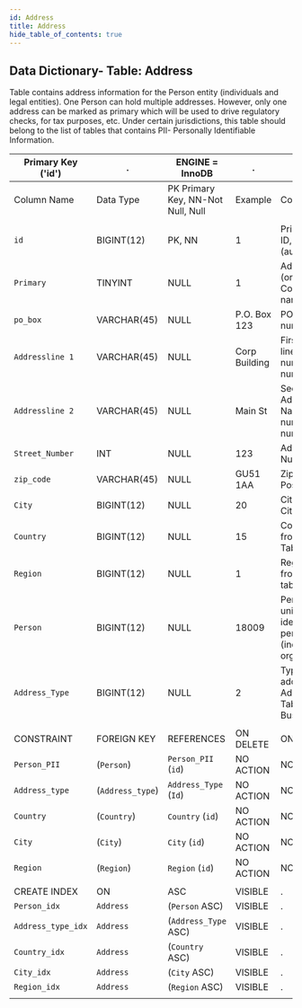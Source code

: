 ```yaml
---
id: Address
title: Address
hide_table_of_contents: true
---
```


## Data Dictionary- Table: Address

Table contains address information for the Person entity (individuals and legal entities). 
One Person can hold multiple addresses. However, only one address can be marked as primary which will be used to drive regulatory checks, for tax purposes, etc.
Under certain jurisdictions, this table should belong to the list of tables that contains PII- Personally Identifiable Information.



| Primary Key ('id')|.|ENGINE = InnoDB|.|.|
|---|---|---|---|---|
| Column Name| Data Type|PK Primary Key, NN-Not Null, Null|Example|Comments|
||
|`id` |BIGINT(12)| PK, NN|1|PrimaryKey-ID, Not Null (auto creates)|
|`Primary`| TINYINT |NULL|1|Address site (or Primary Complex) name|
|`po_box`| VARCHAR(45)| NULL|P.O. Box 123|PO Box number|
|`Addressline 1` |VARCHAR(45)| NULL|Corp Building|First Address line Name, number or number range|
|`Addressline 2` |VARCHAR(45)| NULL|Main St|Second Address line Name, number or number range|
|`Street_Number`| INT| NULL|123|Address Number|
|`zip_code`| VARCHAR(45)| NULL|GU51 1AA|Zip Code or Post Code|
|`City` |BIGINT(12) |NULL|20|City id from City Table|
|`Country`| BIGINT(12)| NULL|15|Country id from Country Table|
|`Region` |BIGINT(12)| NULL|1|Region Id from Region table|
|`Person` |BIGINT(12)| NULL|18009|Person id that uniquely identifies person (individual or organisation)|
|`Address_Type`| BIGINT(12)| NULL|2|Type of address from Address_Type Table: Home, Business, etc|
||
|CONSTRAINT|FOREIGN KEY|REFERENCES |ON DELETE|ON UPDATE|
|`Person_PII`|(`Person`)|`Person_PII` (`id`)|NO ACTION| NO ACTION|
|`Address_type`|(`Address_type`)| `Address_Type` (`Id`)|NO ACTION| NO ACTION|
|`Country`|(`Country`)|`Country` (`id`)|NO ACTION| NO ACTION|
|`City`|(`City`)|`City` (`id`)|NO ACTION| NO ACTION|
|`Region`|(`Region`)|`Region` (`id`)|NO ACTION| NO ACTION|
||
|CREATE INDEX|ON|ASC|VISIBLE|.|
|`Person_idx`|`Address`|(`Person` ASC)|VISIBLE|.|
|`Address_type_idx`|`Address`|(`Address_Type` ASC)|VISIBLE|.|
|`Country_idx`|`Address` |(`Country` ASC)|VISIBLE|.|
|`City_idx`|`Address`|(`City` ASC)|VISIBLE|.|
|`Region_idx`|`Address`|(`Region` ASC)|VISIBLE|.|
||
 

